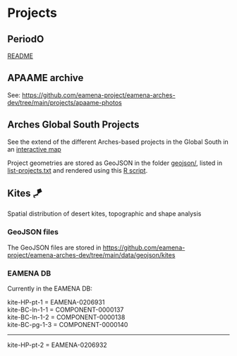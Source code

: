 # Projects

## PeriodO

[README](https://github.com/eamena-project/eamena-arches-dev/blob/main/projects/periodo/README.md)

## APAAME archive

See: https://github.com/eamena-project/eamena-arches-dev/tree/main/projects/apaame-photos
## Arches Global South Projects

See the extend of the different Arches-based projects in the Global South in an [interactive map](https://eamena-project.github.io/eamena-arches-dev/projects/arches/arches-global-south.html)

Project geometries are stored as GeoJSON in the folder [geojson/](https://github.com/eamena-project/eamena-arches-dev/tree/main/projects/arches/geojson), listed in [list-projects.txt](https://github.com/eamena-project/eamena-arches-dev/blob/main/projects/arches/list-projects.txt) and rendered using this [R script](https://github.com/eamena-project/eamena-arches-dev/blob/main/projects/arches/arches-global-south-projects-1.R).
## Kites 🪁

Spatial distribution of desert kites, topographic and shape analysis

### GeoJSON files

The GeoJSON files are stored in https://github.com/eamena-project/eamena-arches-dev/tree/main/data/geojson/kites

### EAMENA DB

Currently in the EAMENA DB:

kite-HP-pt-1 = EAMENA-0206931  
kite-BC-ln-1-1 = COMPONENT-0000137  
kite-BC-ln-1-2 = COMPONENT-0000138  
kite-BC-pg-1-3 = COMPONENT-0000140  

---
kite-HP-pt-2 = EAMENA-0206932